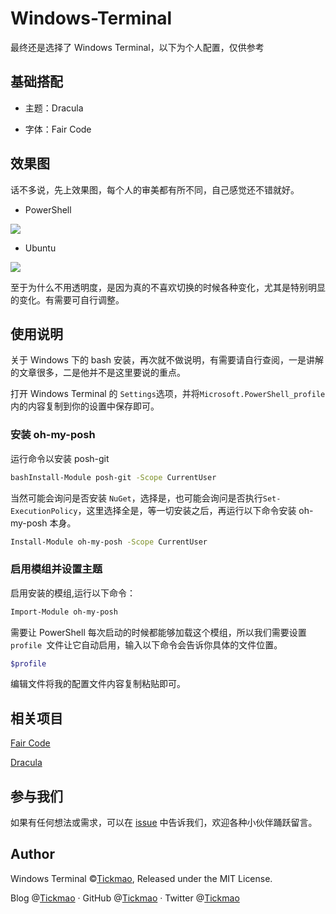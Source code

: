 # Windows-Terminal

最终还是选择了 Windows Terminal，以下为个人配置，仅供参考

## 基础搭配

- 主题：Dracula

- 字体：Fair Code

## 效果图

话不多说，先上效果图，每个人的审美都有所不同，自己感觉还不错就好。

- PowerShell

![](https://ae01.alicdn.com/kf/H258c71bc4c2f43f4a35fabfe06ae93e9A.png)

- Ubuntu

![](https://ae01.alicdn.com/kf/H1d8217a5c4474293acd9fb3cd4af0d61Y.png)

至于为什么不用透明度，是因为真的不喜欢切换的时候各种变化，尤其是特别明显的变化。有需要可自行调整。

## 使用说明

关于 Windows 下的 bash 安装，再次就不做说明，有需要请自行查阅，一是讲解的文章很多，二是他并不是这里要说的重点。


打开 Windows Terminal 的 `Settings`选项，并将`Microsoft.PowerShell_profile`内的内容复制到你的设置中保存即可。

### 安装 oh-my-posh

运行命令以安装 posh-git

```bash
bashInstall-Module posh-git -Scope CurrentUser
```

当然可能会询问是否安装 `NuGet`，选择是，也可能会询问是否执行`Set-ExecutionPolicy`，这里选择全是，等一切安装之后，再运行以下命令安装 oh-my-posh 本身。

```bash
Install-Module oh-my-posh -Scope CurrentUser
```

### 启用模组并设置主题

启用安装的模组,运行以下命令：

```bash
Import-Module oh-my-posh
```

需要让 PowerShell 每次启动的时候都能够加载这个模组，所以我们需要设置`profile `文件让它自动启用，输入以下命令会告诉你具体的文件位置。

```zsh
$profile
```

编辑文件将我的配置文件内容复制粘贴即可。


## 相关项目

[Fair Code](https://github.com/tonsky/FiraCode)

[Dracula](https://draculatheme.com/powershell/)



## 参与我们

如果有任何想法或需求，可以在 [issue](https://github.com/tickmao/Windows-Terminal/issues) 中告诉我们，欢迎各种小伙伴踊跃留言。

## Author

Windows Terminal ©[Tickmao](https://www.tickmao.com), Released under the MIT License.

Blog @[Tickmao](https://www.tickmao.com) · GitHub @[Tickmao](https://github.com/tickmao) · Twitter @[Tickmao](https://twitter.com/Tick_puppet)
